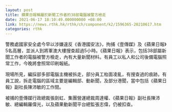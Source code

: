 ```yaml
---
layout: post
title: 蘋果日報稱屬於新聞工作者的38部電腦被警方檢走
date: 2021-06-17 18:10:49.000000000 +08:00
link: https://news.rthk.hk/rthk/ch/component/k2/1596365-20210617.htm
categories: rthk
---
```


警務處國家安全處今早以涉嫌違反《香港國安法》，拘捕《壹傳媒》及《蘋果日報》5名高層，並派人到將軍澳大樓搜查超過5小時。《蘋果日報》表示，包括38部屬新聞工作者的電腦被警方檢走，內有大量新聞材料。有員工以私人和公司後備電腦照常工作，今晚將會照常印刷報紙。

現場所見，編採部多部電腦主機被拆走，部分員工枱面凌亂，有搜查過的痕跡。有員工說，拆走電腦的區域主要是編輯部、動新聞，及部分港聞，當中包括《蘋果日報》副社長陳沛敏的工作間。

被捕的壹傳媒行政總裁張劍虹、集團營運總裁周達權、《蘋果日報》副社長陳沛敏、總編輯羅偉光，以及蘋果動新聞平台總監張志偉，仍被扣查。
